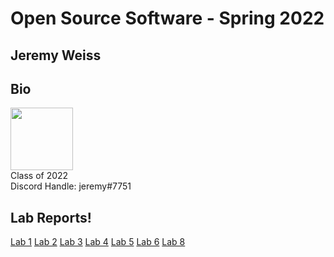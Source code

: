 # Open Source Software - Spring 2022
## Jeremy Weiss

## Bio
<img src="https://user-images.githubusercontent.com/18493608/149565271-e8f98558-c642-4ce3-ac4c-d54d481162fe.png" width="100"> \
Class of 2022 \
Discord Handle: jeremy#7751

## Lab Reports!

[Lab 1](labs/lab-01/report.md)
[Lab 2](labs/lab-02/report.md)
[Lab 3](labs/lab-03/report.md)
[Lab 4](labs/lab-04/report.md)
[Lab 5](labs/lab-05/report.md)
[Lab 6](labs/lab-06/report.md)
[Lab 8](labs/lab-08/report.md)
